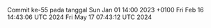 Commit ke-55 pada tanggal Sun Jan 01 14:00 2023 +0100
Fri Feb 16 14:43:06 UTC 2024
Fri May 17 07:43:12 UTC 2024
